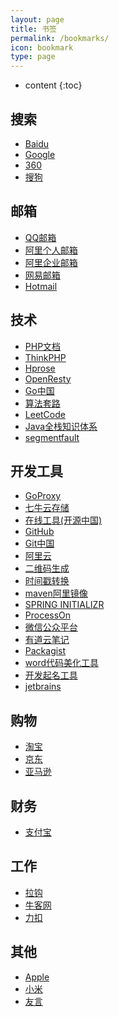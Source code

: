 ```yaml
---
layout: page
title: 书签
permalink: /bookmarks/
icon: bookmark
type: page
---
```


* content
{:toc}

## 搜索 

* <a href="https://www.baidu.com" target="_blank" title="baidu">Baidu</a>
* <a href="https://www.google.com" target="_blank" title="google">Google</a>
* <a href="https://www.so.com/" target="_blank" title="360">360</a>
* <a href="https://www.sogou.com/" target="_blank" title="搜狗">搜狗</a>

## 邮箱

* <a href="https://mail.qq.com/cgi-bin/loginpage?lang=zh_CN" target="_blank" title="qq">QQ邮箱</a>
* <a href="https://mail.aliyun.com/alimail/auth/login" target="_blank" title="ali">阿里个人邮箱</a>
* <a href="https://mail.mxhichina.com/?lang=zh_CN" target="_blank" title="ali-qiye">阿里企业邮箱</a>
* <a href="http://mail.163.com/" target="_blank" title="163">网易邮箱</a>
* <a href="https://outlook.live.com/owa/" target="_blank" title="hotmail">Hotmail</a>

## 技术

* <a href="http://php.net/manual/zh/" target="_blank" title="PHP文档">PHP文档</a>
* <a href="http://www.thinkphp.cn/" target="_blank" title="thinkphp">ThinkPHP</a>
* <a href="http://www.hprose.com/" target="_blank">Hprose</a>
* <a href="https://openresty.org/cn/" target="_blank">OpenResty</a>
* <a href="https://golang.google.cn/" target="_blank">Go中国</a>
* <a href="https://labuladong.gitbook.io/algo/" target="_blank" title="算法套路">算法套路</a>
* <a href="https://leetcode-cn.com/" target="_blank" title="LeetCode">LeetCode</a>
* <a href="https://www.pdai.tech/" target="_blank" title="Java全栈知识体系">Java全栈知识体系</a>
* <a href="https://segmentfault.com/" target="_blank" title="segmentfault">segmentfault</a>

## 开发工具

* <a href="https://goproxy.io" target="_blank">GoProxy</a>
* <a href="https://portal.qiniu.com/signin" target="_blank" title="七牛">七牛云存储</a>
* <a href="http://tool.oschina.net/" target="_blank" title="在线工具">在线工具(开源中国)</a>
* <a href="https://github.com/" target="_blank" title="GitHub">GitHub</a>
* <a href="https://git.oschina.net/" target="_blank" title="git">Git中国</a>
* <a href="https://www.aliyun.com/" target="_blank" title="阿里云">阿里云</a>
* <a href="http://cli.im/url" target="_blank" title="二维码">二维码生成</a>
* <a href="http://tool.chinaz.com/Tools/unixtime.aspx" target="_blank" title="时间戳">时间戳转换</a>
* <a href="https://maven.aliyun.com/mvn/guide" target="_blank">maven阿里镜像</a>
* <a href="https://start.spring.io/" target="_blank">SPRING INITIALIZR</a>
* <a href="https://www.processon.com" target="_blank">ProcessOn</a>
* <a href="https://mp.weixin.qq.com/" target="_blank">微信公众平台</a>
* <a href="https://note.youdao.com/web" target="_blank">有道云笔记</a>
* <a href="https://packagist.org" target="_blank">Packagist</a>
* <a href="http://www.planetb.ca/syntax-highlight-word" target="_blank">word代码美化工具</a>
* <a href="https://unbug.github.io/codelf/" target="_blank">开发起名工具</a>
* <a href="https://www.jetbrains.com/" target="_blank">jetbrains</a>

## 购物 

* <a href="https://www.taobao.com/" target="_blank" title="淘宝">淘宝</a>
* <a href="https://www.jd.com/" target="_blank" title="京东">京东</a>
* <a href="https://www.amazon.cn/" target="_blank" title="亚马逊">亚马逊</a>

## 财务

* <a href="https://www.alipay.com/" target="_blank" title="支付宝">支付宝</a>

## 工作

* <a href="https://www.lagou.com/" target="_blank" title="拉钩">拉钩</a>
* <a href="https://www.nowcoder.com" target="_blank" title="牛客网">牛客网</a>
* <a href="https://leetcode-cn.com" target="_blank" title="力扣">力扣</a>

## 其他

* <a href="http://www.apple.com/cn/" target="_blank" title="apple">Apple</a>
* <a href="http://www.mi.com/" target="_blank" title="mi">小米</a>
* <a href="http://www.uyan.cc/sites" target="_blank" title="友言">友言</a>
